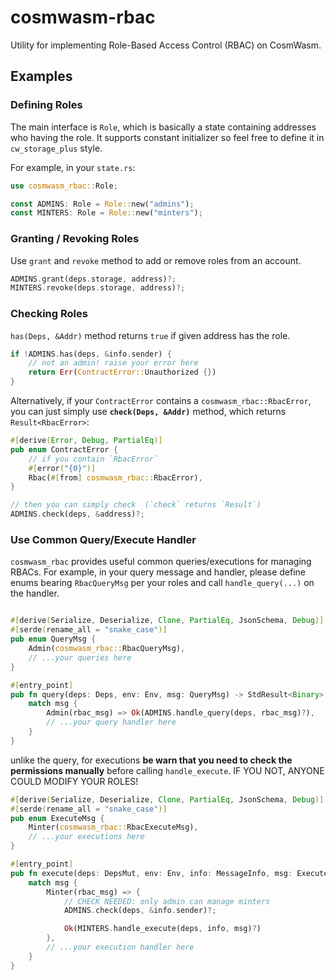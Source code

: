 # cosmwasm-rbac

Utility for implementing Role-Based Access Control (RBAC) on CosmWasm.

## Examples

### Defining Roles

The main interface is `Role`, which is basically a state containing addresses who having the role. It supports constant initializer so feel free to define it in `cw_storage_plus` style.

For example, in your `state.rs`:

```rust
use cosmwasm_rbac::Role;

const ADMINS: Role = Role::new("admins");
const MINTERS: Role = Role::new("minters");
```

### Granting / Revoking Roles

Use `grant` and `revoke` method to add or remove roles from an account.

```rust
ADMINS.grant(deps.storage, address)?;
MINTERS.revoke(deps.storage, address)?;
```

### Checking Roles

`has(Deps, &Addr)` method returns `true` if given address has the role.

```rust
if !ADMINS.has(deps, &info.sender) {
    // not an admin! raise your error here
    return Err(ContractError::Unauthorized {})
}
```

Alternatively, if your `ContractError` contains a `cosmwasm_rbac::RbacError`, you can just simply use **`check(Deps, &Addr)`** method, which returns `Result<RbacError>`:

```rust
#[derive(Error, Debug, PartialEq)]
pub enum ContractError {
    // if you contain `RbacError`
    #[error("{0}")]
    Rbac(#[from] cosmwasm_rbac::RbacError),
}

// then you can simply check  (`check` returns `Result`)
ADMINS.check(deps, &address)?;
```

### Use Common Query/Execute Handler

`cosmwasm_rbac` provides useful common queries/executions for managing RBACs. For example, in your query message and handler, please define enums bearing `RbacQueryMsg` per your roles and call `handle_query(...)` on the handler.

```rust

#[derive(Serialize, Deserialize, Clone, PartialEq, JsonSchema, Debug)]
#[serde(rename_all = "snake_case")]
pub enum QueryMsg {
    Admin(cosmwasm_rbac::RbacQueryMsg),
    // ...your queries here
}

#[entry_point]
pub fn query(deps: Deps, env: Env, msg: QueryMsg) -> StdResult<Binary> {
    match msg {
        Admin(rbac_msg) => Ok(ADMINS.handle_query(deps, rbac_msg)?),
        // ...your query handler here
    }
}
```

unlike the query, for executions **be warn that you need to check the permissions manually** before calling `handle_execute`. IF YOU NOT, ANYONE COULD MODIFY YOUR ROLES!

```rust
#[derive(Serialize, Deserialize, Clone, PartialEq, JsonSchema, Debug)]
#[serde(rename_all = "snake_case")]
pub enum ExecuteMsg {
    Minter(cosmwasm_rbac::RbacExecuteMsg),
    // ...your executions here
}

#[entry_point]
pub fn execute(deps: DepsMut, env: Env, info: MessageInfo, msg: ExecuteMsg) -> Result<Response, ContractError> {
    match msg {
        Minter(rbac_msg) => {
            // CHECK NEEDED: only admin can manage minters
            ADMINS.check(deps, &info.sender)?;

            Ok(MINTERS.handle_execute(deps, info, msg)?)
        },
        // ...your execution handler here
    }
}
```
